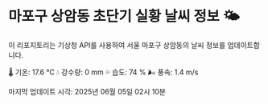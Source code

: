 
# 마포구 상암동 초단기 실황 날씨 정보 🌤️

이 리포지토리는 기상청 API를 사용하여 서울 마포구 상암동의 날씨 정보를 업데이트합니다. 

🌡️ 기온: 17.6 ℃
💧 강수량: 0 mm
💦 습도: 74 %
🌬️ 풍속: 1.4 m/s

마지막 업데이트 시각: 2025년 06월 05일 02시 10분    
